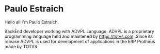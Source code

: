 
# Paulo Estraich

Hello all I'm Paulo Estraich.

BackEnd developer working with ADVPL Language, ADVPL is a proprietary programming 
language held and maintened by https://totvs.com .Since its release ADVPL is used for development of applications in the ERP Protheus made by TOTVS

